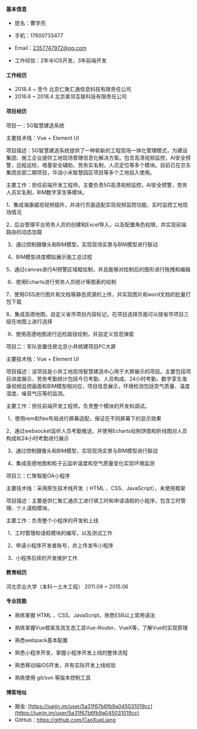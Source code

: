 ####  基本信息

* 姓名：曹学亮

* 手机：17600733477

* Email：2357747972@qq.com

* 工作经验：2年半iOS开发，3年前端开发


#### 工作经历

* 2018.4 ~ 至今           北京仁聚汇通信息科技有限责任公司
* 2016.6 ~ 2018.4        北京美邻互联科技有限责任公司

#### 项目经历

项目一：5G智慧建造系统

主要技术栈：Vue + Element UI

项目描述：5G智慧建造系统提供了一种崭新的工程现场一体化管理模式，为建设集团、施工企业提供工地现场管理信息化解决方案。包含高清视频监控，AI安全预警，远程巡检，塔基安全辅助，劳务实名制，人员定位等多个模块。目前已在京东集团总部二期项目，华润小米智慧园区项目等多个工地投入使用。

主要工作：担任前端开发工程师，主要负责5G高清视频监控，AI安全预警，劳务人员实名制，BIM数字孪生等模块。

​               1、集成海康威视视频插件，并进行页面适配实现视频监控功能，实时监控工地现场情况

​               2、后台管理平台劳务人员的创建和Excel导入，以及配置角色权限，并实现前端路由的动态加载

​               3、通过控制摄像头和BIM模型，实现现场实景与BIM模型进行联动

​               4、BIM模型进度模拟展示施工总过程

​               5、通过canvas进行AI预警区域框绘制，并且能够对绘制后的图形进行拖拽和编辑

​               6、使用Echarts进行劳务人员统计等图表的绘制

​               7、使用OSS进行图片和文档等静态资源的上传，并实现图片和word文档的批量打包下载

​               8、集成高德地图，自定义省市项目内容标记，在项目选择页面可以按省市项目三级在地图上进行选择

​               9、使用高德地图进行巡检路径绘制，并自定义信息弹窗



项目二：军队安置住房北京小井统建项目PC大屏

主要技术栈：Vue + Element UI

项目描述：该项目是小井工地现场智慧建造中心用于大屏展示的项目。主要包括项目进度展示，劳务考勤统计包括今日考勤、人员构成、24小时考勤，数字孪生海康视频监控画面和BIM模型相对应，项目信息展示，环境检测包括空气质量、温度湿度、噪音气压等的监测。

主要工作：担任前端开发工程师，负责整个模块的开发和调试。

​               1、使用rem和flex布局进行屏幕适配，保证在不同屏幕下的显示效果

​               2、通过websocket监听人员考勤推送，并使用Echarts绘制饼图和折线图对人员构成和24小时考勤进行展示

​               3、通过控制摄像头和BIM模型，实现现场实景与BIM模型进行联动

​               4、集成高德地图和粒子云监听温度和空气质量变化实现环境监测



项目三：仁聚智能OA小程序

主要技术栈：采用原生技术栈开发（ HTML 、CSS、JavaScript），未使用框架

项目描述：主要是供仁聚汇通员工进行填工时和申请请假的小程序，包含工时管理、个人请假模块。

主要工作：负责整个小程序的开发和上线

​               1、工时管理和请假模块的编写，以及测试工作

​               2、申请小程序开发者账号，并上传发布小程序

​               3、小程序后续的开发维护工作



#### 教育经历

河北农业大学（本科一土木工程）    2011.09 ~ 2015.06

#### 专业技能

* 熟练掌握 HTML 、CSS、JavaScript，熟悉ES6以上常用语法

* 熟练掌握Vue框架及其生态工具Vue-Router、VueX等，了解Vue的实现原理

* 熟悉webpack基本配置

* 熟悉小程序开发，掌握小程序开发上线的整体流程

* 熟悉移动端iOS开发，并有实际开发上线经验

* 熟练使用 git/svn 等版本控制工具


#### 博客地址

* 掘金: [https://juejin.im/user/5a31f67b6fb9a045031019cc](https://juejin.im/user/5a31f67b6fb9a045031019cc)
* GitHub：https://github.com/CaoXueLiang